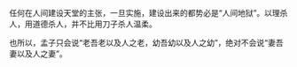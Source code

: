 
任何在人间建设天堂的主张，一旦实施，建设出来的都势必是“人间地狱”。以理杀人，用道德杀人，并不比用刀子杀人温柔。

也所以，孟子只会说“老吾老以及人之老，幼吾幼以及人之幼”，绝对不会说“妻吾妻以及人之妻”。  




